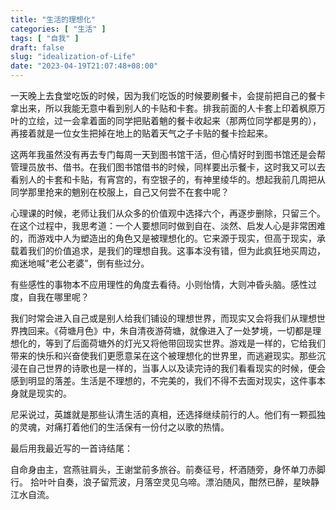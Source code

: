 ```yaml
---
title: "生活的理想化"
categories: [ "生活" ]
tags: [ "自我" ]
draft: false
slug: "idealization-of-Life"
date: "2023-04-19T21:07:48+08:00"
---
```


一天晚上去食堂吃饭的时候，因为我们吃饭的时候要刷餐卡，会提前把自己的餐卡拿出来，所以我能无意中看到别人的卡贴和卡套。排我前面的人卡套上印着枫原万叶的立绘，过一会拿着面的同学把贴着魈的餐卡收起来（那两位同学都是男的），再接着就是一位女生把掉在地上的贴着天气之子卡贴的餐卡捡起来。

这两年我虽然没有再去专门每周一天到图书馆干活，但心情好时到图书馆还是会帮管理员放书、借书。在我们图书馆借书的时候，同样要出示餐卡，这时我又可以去看别人的卡套和卡贴，有宵宫的，有空银子的，有神里绫华的。想起我前几周把从同学那里抢来的魈别在校服上，自己又何尝不在套中呢？

心理课的时候，老师让我们从众多的价值观中选择六个，再逐步删除，只留三个。在这个过程中，我思考道：一个人要想同时做到自在、淡然、启发人心是非常困难的，而游戏中人为塑造出的角色又是被理想化的。它来源于现实，但高于现实，承载着我们的价值追求，是我们的理想自我。这事本没有错，但为此疯狂地买周边，痴迷地喊“老公老婆”，倒有些过分。

有些感性的事物本不应用理性的角度去看待。小则怡情，大则冲昏头脑。感性过度，自我在哪里呢？

我们时常会进入自己或是别人给我们铺设的理想世界，而现实又会将我们从理想世界拽回来。《荷塘月色》中，朱自清夜游荷塘，就像进入了一处梦境，一切都是理想化的，等到了后面荷塘外的灯光又将他带回现实世界。游戏是一样的，它给我们带来的快乐和兴奋使我们更愿意呆在这个被理想化的世界里，而逃避现实。那些沉浸在自己世界的诗歌也是一样的，当事人以及读完诗的我们看看现实的时候，便会感到明显的落差。生活是不理想的，不完美的，我们不得不去面对现实，这件事本身就是现实的。

尼采说过，英雄就是那些认清生活的真相，还选择继续前行的人。他们有一颗孤独的灵魂，对痛打着他们的生活保有一份付之以歌的热情。

最后用我最近写的一首诗结尾：

自命身由主，宫燕驻肩头，王谢堂前多旅谷。前奏征号，杯酒随旁，身怀单刀赤脚行。
拾叶叶自奏，浪子留荒波，月落空灵见乌啼。漂泊随风，酣然已醉，星映静江水自流。